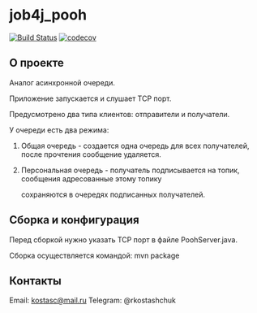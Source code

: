 # job4j_pooh

[![Build Status](https://app.travis-ci.com/RaduKostashchuk/job4j_pooh.svg?branch=master)](https://app.travis-ci.com/RaduKostashchuk/job4j_pooh)
[![codecov](https://codecov.io/gh/RaduKostashchuk/job4j_pooh/branch/master/graph/badge.svg?token=3PXGJBNC61)](https://codecov.io/gh/RaduKostashchuk/job4j_pooh)

## О проекте

Аналог асинхронной очереди.

Приложение запускается и слушает TCP порт.

Предусмотрено два типа клиентов: отправители и получатели.

У очереди есть два режима:

1. Общая очередь - создается одна очередь для всех получателей, после прочтения сообщение удаляется.

2. Персональная очередь - получатель подписывается на топик, сообщения адресованные этому топику

    сохраняются в очередях подписанных получателей.

## Сборка и конфигурация

Перед сборкой нужно указать TCP порт в файле PoohServer.java.

Сборка осуществляется командой: mvn package

## Контакты

Email: kostasc@mail.ru
Telegram: @rkostashchuk
